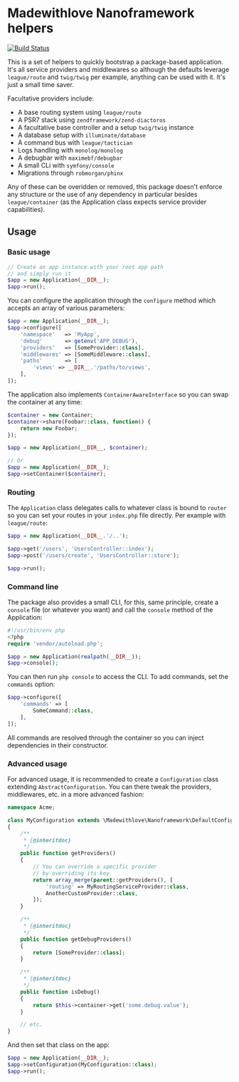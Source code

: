# Madewithlove Nanoframework helpers

[![Build Status](https://travis-ci.org/madewithlove/nanoframework-helpers.svg)](https://travis-ci.org/madewithlove/nanoframework-helpers)

This is a set of helpers to quickly bootstrap a package-based application.
It's all service providers and middlewares so although the defaults leverage `league/route` and `twig/twig` per example, anything can be used with it. It's just a small time saver.

Facultative providers include:

- A base routing system using `league/route`
- A PSR7 stack using `zendframework/zend-diactoros`
- A facultative base controller and a setup `twig/twig` instance
- A database setup with `illuminate/database`
- A command bus with `league/tactician`
- Logs handling with `monolog/monolog`
- A debugbar with `maximebf/debugbar`
- A small CLi with `symfony/console`
- Migrations through `robmorgan/phinx`

Any of these can be overidden or removed, this package doesn't enforce any structure or the use of any dependency in particular besides `league/container` (as the Application class expects service provider capabilities).

## Usage
### Basic usage

```php
// Create an app instance with your root app path
// and simply run it
$app = new Application(__DIR__);
$app->run();
```

You can configure the application through the `configure` method which accepts an array of various parameters:

```php
$app = new Application(__DIR__);
$app->configure([
    'namespace'   => 'MyApp',
    'debug'       => getenv('APP_DEBUG'),
    'providers'   => [SomeProvider::class],
    'middlewares' => [SomeMiddleware::class],
    'paths'       => [
        'views' => __DIR__.'/paths/to/views',
    ],
]);
```

The application also implements `ContainerAwareInterface` so you can swap the container at any time:

```php
$container = new Container;
$container->share(Foobar::class, function() {
    return new Foobar;
});

$app = new Application(__DIR__, $container);

// Or
$app = new Application(__DIR__);
$app->setContainer($container);
```

### Routing

The `Application` class delegates calls to whatever class is bound to `router` so you can set your routes in your `index.php` file directly. Per example with `league/route`:

```php
$app = new Application(__DIR__.'/..');

$app->get('/users', 'UsersController::index');
$app->post('/users/create', 'UsersController::store');

$app->run();
```

### Command line

The package also provides a small CLI, for this, same principle, create a `console` file (or whatever you want) and call the `console` method of the Application:

```php
#!/usr/bin/env php
<?php
require 'vendor/autoload.php';

$app = new Application(realpath(__DIR__));
$app->console();
```

You can then run `php console` to access the CLI. To add commands, set the `commands` option:

```php
$app->configure([
    'commands' => [
        SomeCommand::class,
    ],
]);
```

All commands are resolved through the container so you can inject dependencies in their constructor.

### Advanced usage
For advanced usage, it is recommended to create a `Configuration` class extending `AbstractConfiguration`. You can there tweak the providers, middlewares, etc. in a more advanced fashion:

```php
namespace Acme;

class MyConfiguration extends \Madewithlove\Nanoframework\DefaultConfiguration
{
    /**
     * {@inheritdoc}
     */
    public function getProviders()
    {
        // You can override a specific provider
        // by overriding its key
        return array_merge(parent::getProviders(), [
            'routing' => MyRoutingServiceProvider::class,
            AnotherCustomProvider::class,
        ]);
    }

    /**
     * {@inheritdoc}
     */
    public function getDebugProviders()
    {
        return [SomeProvider::class];
    }

    /**
     * {@inheritdoc}
     */
    public function isDebug()
    {
        return $this->container->get('some.debug.value');
    }

    // etc.
}
```

And then set that class on the app:

```php
$app = new Application(__DIR__);
$app->setConfiguration(MyConfiguration::class);
$app->run();
```
